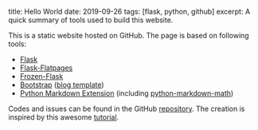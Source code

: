 title: Hello World
date: 2019-09-26
tags: [flask, python, github] 
excerpt: A quick summary of tools used to build this website.


This is a static website hosted on GitHub. The page is based on following tools:

* [Flask](https://palletsprojects.com/p/flask/)
* [Flask-Flatpages](https://flask-flatpages.readthedocs.io/en/v0.7.1/)
* [Frozen-Flask](https://pythonhosted.org/Frozen-Flask/)
* [Bootstrap](https://getbootstrap.com/) ([blog template](https://getbootstrap.com/docs/4.3/examples/blog/))
* [Python Markdown Extension](https://python-markdown.github.io/extensions/) (including [python-markdown-math](https://github.com/mitya57/python-markdown-math))

Codes and issues can be found in the GitHub [repository](https://github.com/kewellcjj/flask_page). The creation is inspired by this awesome [tutorial](https://nicolas.perriault.net/code/2012/dead-easy-yet-powerful-static-website-generator-with-flask/).